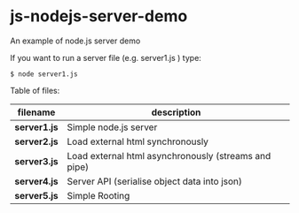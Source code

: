 # js-nodejs-server-demo
An example of node.js server demo

If you want to run a server file (e.g. server1.js ) type: 

    $ node server1.js

Table of files: 

| filename | description |
| --- | --- |
| **server1.js** | Simple node.js server | 
| **server2.js** |Load external html synchronously |
| **server3.js** | Load external html asynchronously (streams and pipe) |
| **server4.js** |Server API (serialise object data into json) |
| **server5.js** |Simple Rooting | 



